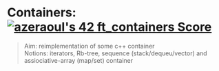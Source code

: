 # Containers: [![azeraoul's 42 ft_containers Score](https://badge42.vercel.app/api/v2/cl1rl7l1g002509jpt6ryce3j/project/2432166)](https://github.com/JaeSeoKim/badge42) <br>
> Aim: reimplementation of some c++ container <br>
> Notions: iterators, Rb-tree, sequence (stack/dequeu/vector) and assiociative-array (map/set) container 
